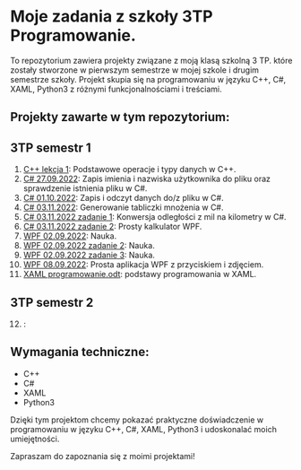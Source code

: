 # Moje zadania z szkoły 3TP Programowanie.

To repozytorium zawiera projekty związane z moją klasą szkolną 3 TP. które zostały stworzone w pierwszym semestrze w mojej szkole i drugim semestrze szkoły. Projekt skupia się na programowaniu w języku C++, C#, XAML, Python3 z różnymi funkcjonalnościami i treściami.

## Projekty zawarte w tym repozytorium:

## 3TP semestr 1

1. [C++ lekcja 1](): Podstawowe operacje i typy danych w C++.
2. [C# 27.09.2022](): Zapis imienia i nazwiska użytkownika do pliku oraz sprawdzenie istnienia pliku w C#.
3. [C# 01.10.2022](): Zapis i odczyt danych do/z pliku w C#.
4. [C# 03.11.2022](): Generowanie tabliczki mnożenia w C#.
5. [C# 03.11.2022 zadanie 1](): Konwersja odległości z mil na kilometry w C#.
6. [C# 03.11.2022 zadanie 2](): Prosty kalkulator WPF.
7. [WPF 02.09.2022](): Nauka.
8. [WPF 02.09.2022 zadanie 2](): Nauka.
9. [WPF 02.09.2022 zadanie 3](): Nauka.
10. [WPF 08.09.2022](): Prosta aplikacja WPF z przyciskiem i zdjęciem.
11. [XAML programowanie.odt](): podstawy programowania w XAML.

## 3TP semestr 2

12. []():

## Wymagania techniczne:

- C++
- C#
- XAML
- Python3

Dzięki tym projektom chcemy pokazać praktyczne doświadczenie w programowaniu w języku C++, C#, XAML, Python3 i udoskonalać moich umiejętności.

Zapraszam do zapoznania się z moimi projektami!
